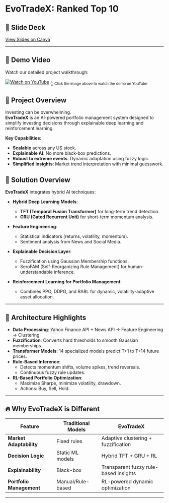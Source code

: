 # EvoTradeX: Ranked Top 10

## 🎨 Slide Deck
[View Slides on Canva](https://www.canva.com/design/DAGgg2SG0YQ/gWEVDtsR7krfErG3y_aS6w/edit?ui=eyJIIjp7IkEiOnRydWV9fQ)

---

## 🎥 Demo Video
Watch our detailed project walkthrough:

[![Watch on YouTube](https://img.youtube.com/vi/wn_ffmKeT-k/maxresdefault.jpg)](https://www.youtube.com/watch?v=wn_ffmKeT-k)
<sub>👆 Click the image above to watch the demo on YouTube</sub>


## 🚀 Project Overview

Investing can be overwhelming.  
**EvoTradeX** is an AI-powered portfolio management system designed to simplify investing decisions through explainable deep learning and reinforcement learning.

**Key Capabilities:**
- **Scalable** across any US stock.
- **Explainable AI**: No more black-box predictions.
- **Robust to extreme events**: Dynamic adaptation using fuzzy logic.
- **Simplified Insights**: Market trend interpretation with minimal guesswork.

## 🎯 Solution Overview

**EvoTradeX** integrates hybrid AI techniques:

- **Hybrid Deep Learning Models**:  
  - **TFT (Temporal Fusion Transformer)** for long-term trend detection.
  - **GRU (Gated Recurrent Unit)** for short-term momentum analysis.
  
- **Feature Engineering**:  
  - Statistical indicators (returns, volatility, momentum).
  - Sentiment analysis from News and Social Media.

- **Explainable Decision Layer**:  
  - Fuzzification using Gaussian Membership functions.
  - SeroFAM (Self-Reorganizing Rule Management) for human-understandable inference.

- **Reinforcement Learning for Portfolio Management**:  
  - Combines PPO, DDPG, and RARL for dynamic, volatility-adaptive asset allocation.

---

## 🧠 Architecture Highlights

- **Data Processing**: Yahoo Finance API + News API → Feature Engineering → Clustering
- **Fuzzification**: Converts hard thresholds to smooth Gaussian memberships.
- **Transformer Models**: 14 specialized models predict T+1 to T+14 future prices.
- **Rule-Based Inference**:  
  - Detects momentum shifts, volume spikes, trend reversals.
  - Continuous fuzzy rule updates.
- **RL-Based Portfolio Optimization**:
  - Maximize Sharpe, minimize volatility, drawdown.
  - Actions: Buy, Sell, Hold.

---

## 🔥 Why EvoTradeX is Different

| Feature                  | Traditional Models            | EvoTradeX                                      |
|---------------------------|-------------------------------|------------------------------------------------|
| **Market Adaptability**   | Fixed rules                   | Adaptive clustering + fuzzification           |
| **Decision Logic**        | Static ML models              | Hybrid TFT + GRU + RL                         |
| **Explainability**        | Black-box                     | Transparent fuzzy rule-based insights         |
| **Portfolio Management**  | Manual/Rule-based             | RL-powered dynamic optimization               |

---




